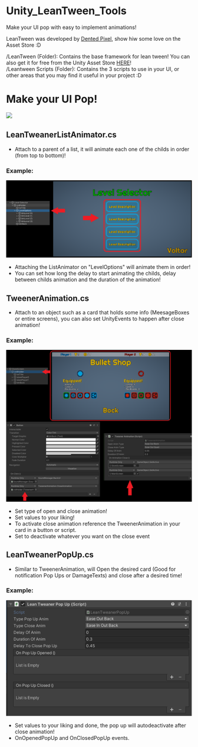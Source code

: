 # Unity_LeanTween_Tools
Make your UI pop with easy to implement animations!

LeanTween was developed by <a href='https://assetstore.unity.com/publishers/1487'>Dented Pixel</a>, show hiw some love on the Asset Store :D

/LeanTween (Folder): Contains the base framework for lean tween! You can also get it for free from the Unity Asset Store <a href='https://assetstore.unity.com/packages/tools/animation/leantween-3595'>HERE</a>! <br>
/Leantween Scripts (Folder): Contains the 3 scripts to use in your UI, or other areas that you may find it useful in your project :D <br>

# Make your UI Pop!
![](Screenshots/Demo.gif)


## LeanTweanerListAnimator.cs
- Attach to a parent of a list, it will animate each one of the childs in order (from top to bottom)!

### Example: <br>
![](Screenshots/ListAnimator.png)
- Attaching the ListAnimator on "LevelOptions" will animate them in order!
- You can set how long the delay to start animating the childs, delay between childs animation and the duration of the animation!

## TweenerAnimation.cs
- Attach to an object such as a card that holds some info (MeesageBoxes or entire screens), you can also set UnityEvents to happen after close animation!  

### Example: <br>
![](Screenshots/TweenerAnimation.png)
- Set type of open and close animation!
- Set values to your liking!
- To activate close animation reference the TweenerAnimation in your card in a button or script.
- Set to deactivate whatever you want on the close event

## LeanTweanerPopUp.cs
- Similar to TweenerAnimation, will Open the desired card (Good for notification Pop Ups or DamageTexts) and close after a desired time!

### Example: <br>
![](Screenshots/PopUp.png)
- Set values to your liking and done, the pop up will autodeactivate after close animation!
- OnOpenedPopUp and OnClosedPopUp events.

